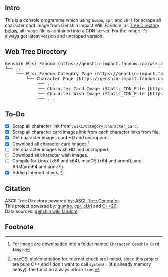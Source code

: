 ﻿## Intro

This is a console programme which using `Gumbo`, `cpr`, and `cUrl` for scrape all character card image from Genshin Impact Wiki Fandom, as [Tree Directory below](##Web-Tree-Directory), all image file is contained into a CDN server. For the image it's always get latest version and uncroped version.

## Web Tree Directory

<pre>
Genshin Wiki Fandom (https://genshin-impact.fandom.com/wiki/Genshin_Impact_Wiki)
└── ...
    └── Wiki Fandom Category Page (https://genshin-impact.fandom.com/wiki/Category:Character_Cards)
        └── Character Page (https://genshin-impact.fandom.com/wiki/*Character_Name*)
            ├── ...
            ├── Character Card Image (Static_CDN_File [https://static.wikia.nocookie.net/gensin-impact/images/8/8d/*Character_Name*/revision/latest/])
            ├── Character Wish Image (Static_CDN_File [https://static.wikia.nocookie.net/gensin-impact/images/8/8d/*Character_Name*/revision/latest/])
            └── ...
</pre>

## To-Do

- [x] Scrap all character link from `/wiki/Category:Character_Card`.
- [x] Scrap all character card images link from each character links from file.
- [x] Get character images card HD and uncropped.
- [x] Download all character card images.[^img_download]
- [ ] Get character images wish HD and uncropped.
- [ ] Download all character wish images.
- [ ] Compile for Linux (x86 and x64), macOS (x64 and armhf), and ARM(arm64 and armv7l).
- [x] Adding internet check. [^macOS_Imp]

## Citation

ASCII Tree Directory powered by: [ASCII Tree Generator](https://codepen.io/weizhenye/details/eoYvye).   
This project powered by: [gumbo](https://github.com/google/gumbo-parser), [cpr](https://github.com/libcpr/cpr), [cUrl](https://curl.se/libcurl/) and [C++20](https://isocpp.org/std/the-standard).   
Data sources: [genshin wiki fandom](https://genshin-impact.fandom.com/wiki/Genshin_Impact_Wiki).   

## Footnote
[^macOS_Imp]: macOS implementation for internet check are limited, since this project are pure C++ and I don't want to call `system()` (it's already memory heavy). the function always return `true`.   
[^img_download]: For image are downloaded into a folder named `Character Genshin Card Image`.